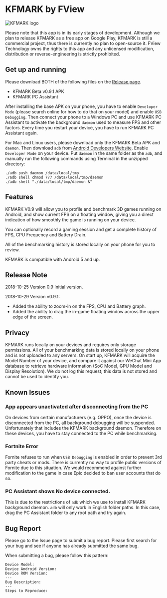 # KFMARK by FView

![KFMARK logo](https://user-images.githubusercontent.com/5908006/47543804-847b9680-d916-11e8-9861-c0c7b2d39c56.png)

Please note that this app is in its early stages of development. Although we plan to release KFMARK as a free app on Google Play, KFMARK is still a commercial project, thus there is currently no plan to open-source it. FView Technology owns the rights to this app and any unlicensed modification, distribution or reverse-engineering is strictly prohibited.

## Get up and running

Please download BOTH of the following files on the [Release page](https://github.com/Septillion/KFMARK/releases).

- KFMARK Beta v0.9.1 APK
- KFMARK PC Assistant

After installing the base APK on your phone, you have to enable `Developer Mode` (please search online for how to do that on your model) and enable `USB Debugging`. Then connect your phone to a Windows PC and use KFMARK PC Assistant to activate the background `daemon` used to measure FPS and other factors. Every time you restart your device, you have to run KFMARK PC Assistant again. 

For Mac and Linux users, please download only the KFMARK Beta APK and `daemon`. Then download `adb` from [Android Developers Website](https://developer.android.com/studio/releases/platform-tools). Enable `Developer Mode` on your device. Put `daemon` in the same folder as the `adb`, and manually run the following commands using Terminal in the unzipped directory:

	./adb push daemon /data/local/tmp
	./adb shell chmod 777 /data/local/tmp/daemon
	./adb shell "./data/local/tmp/daemon &"

## Features

KFMARK V0.9 will allow you to profile and benchmark 3D games running on Android, and show current FPS on a floating window, giving you a direct indication of how smoothly the game is running on your device.

You can optionally record a gaming session and get a complete history of FPS, CPU Frequency and Battery Drain.

All of the benchmarking history is stored locally on your phone for you to review.

KFMARK is compatible with Android 5 and up.

## Release Note

2018-10-25
Version 0.9
Initial version.

2018-10-29
Version v0.9.1:
- Added the ability to zoom-in on the FPS, CPU and Battery graph.
- Added the ability to drag the in-game floating window across the upper edge of the screen.

## Privacy

KFMARK runs locally on your devices and requires only storage permissions. All of your benchmarking data is stored locally on your phone and is not uploaded to any servers. On start up, KFMARK will acquire the Model Number of your device, and compare it against our WeChat Mini App database to retrieve hardware information (SoC Model, GPU Model and Display Resolution). We do not log this request; this data is not stored and cannot be used to identify you.

## Known Issues

### App appears unactivated after disconnecting from the PC

On devices from certain manufacturers (e.g. OPPO), once the device is disconnected from the PC, all background debugging will be suspended. Unfortunately that includes the KFMARK background daemon. Therefore on these devices, you have to stay connected to the PC while benchmarking.

### Fortnite Error

Fornite refuses to run when `USB Debugging` is enabled in order to prevent 3rd party cheats or mods. There is currently no way to profile public versions of Fornite due to this situation. We would recommend against further modification to the game in case Epic decided to ban user accounts that do so.

### PC Assistant shows No device connected.

This is due to the restrictions of `adb` which we use to install KFMARK background daemon. `adb` will only work in English folder paths. In this case, drag the PC Assistant folder to any root path and try again.

## Bug Report

Please go to the Issue page to submit a bug report. Please first search for your bug and see if anyone has already submitted the same bug. 

When submitting a bug, please follow this pattern:

	Device Model:
	Device Android Version:
	Device ROM Version:
	---
	Bug Description:
	---
	Steps to Reproduce:
